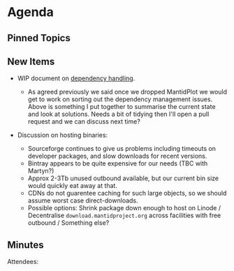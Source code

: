 Agenda
======

Pinned Topics
-------------

New Items
---------

- WIP document on [dependency handling](https://github.com/mantidproject/documents/blob/thirdparty-dependencies/Design/ThirdpartyDependencies.md).
  - As agreed previously we said once we dropped MantidPlot we would get to work on sorting out the dependency management issues. Above is something
    I put together to summarise the current state and look at solutions. Needs a bit of tidying then I'll open a pull request and we can discuss next time?
    
- Discussion on hosting binaries:
  - Sourceforge continues to give us problems including timeouts on developer packages, and slow downloads for recent versions.
  - Bintray appears to be quite expensive for our needs (TBC with Martyn?)
  - Approx 2-3Tb unused outbound available, but our current bin size would quickly eat away at that.
  - CDNs do not guarentee caching for such large objects, so we should assume worst case direct-downloads.
  - Possible options: Shrink package down enough to host on Linode / Decentralise `download.mantidproject.org` across facilities with free outbound / Something else?


Minutes
-------
Attendees:
